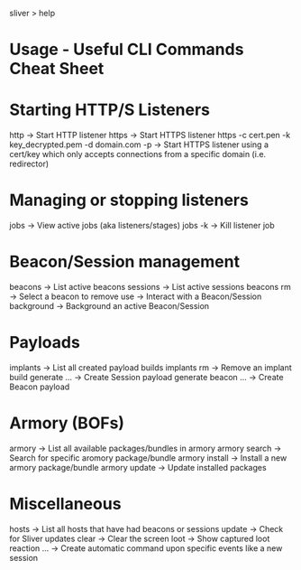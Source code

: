 sliver > help


#  Usage - Useful CLI Commands Cheat Sheet

# Starting HTTP/S Listeners
http -> Start HTTP listener
https -> Start HTTPS listener
https -c cert.pen -k key_decrypted.pem -d domain.com -p -> Start HTTPS listener using a cert/key which only accepts connections from a specific domain (i.e. redirector)

# Managing or stopping listeners
jobs -> View active jobs (aka listeners/stages)
jobs -k <number> -> Kill listener job

# Beacon/Session management
beacons -> List active beacons
sessions -> List active sessions
beacons rm -> Select a beacon to remove
use <ID> -> Interact with a Beacon/Session
background -> Background an active Beacon/Session

# Payloads
implants -> List all created payload builds
implants rm <NAME> -> Remove an implant build
generate ... -> Create Session payload
generate beacon ... -> Create Beacon payload

# Armory (BOFs)
armory -> List all available packages/bundles in armory
armory search <query> -> Search for specific aromory package/bundle
armory install <name> -> Install a new armory package/bundle
armory update -> Update installed packages

# Miscellaneous
hosts -> List all hosts that have had beacons or sessions
update -> Check for Sliver updates
clear -> Clear the screen
loot -> Show captured loot
reaction ... -> Create automatic command upon specific events like a new session

